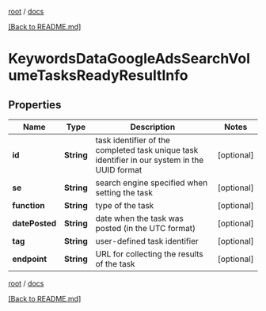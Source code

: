 [root](./../ "root") / [docs](./ "docs")

[[Back to README.md]](./../README.md "[Back to README.md]")

# KeywordsDataGoogleAdsSearchVolumeTasksReadyResultInfo

## Properties

| Name | Type | Description | Notes |
|------------ | ------------- | ------------- | -------------|
|**id** | **String** | task identifier of the completed task unique task identifier in our system in the UUID format |  [optional] |
|**se** | **String** | search engine specified when setting the task |  [optional] |
|**function** | **String** | type of the task |  [optional] |
|**datePosted** | **String** | date when the task was posted (in the UTC format) |  [optional] |
|**tag** | **String** | user-defined task identifier |  [optional] |
|**endpoint** | **String** | URL for collecting the results of the task |  [optional] |

[root](./../ "root") / [docs](./ "docs")

[[Back to README.md]](./../README.md "[Back to README.md]")